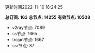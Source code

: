 更新时间2022-11-10 16:24:25

**总订阅: 163**
**总节点: 14255**
**有效节点: 10508**
- v2ray节点: 7089
- ss节点: 1665
- trojan节点: 1667
- ssr节点: 87
